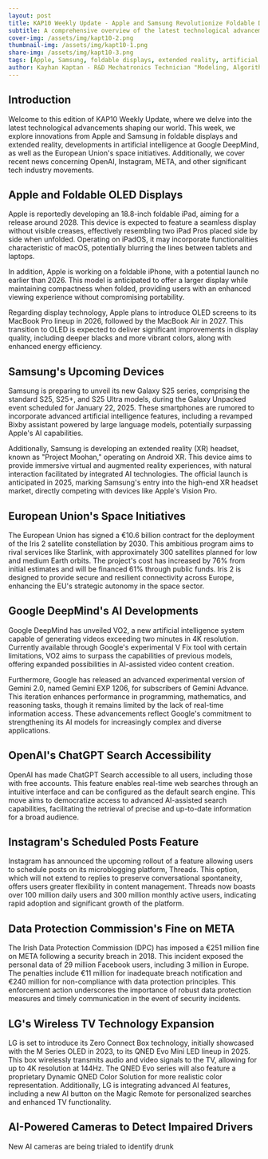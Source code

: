 ```yaml
---
layout: post
title: KAP10 Weekly Update - Apple and Samsung Revolutionize Foldable Displays and Extended Reality
subtitle: A comprehensive overview of the latest technological advancements in foldable displays, extended reality, and artificial intelligence
cover-img: /assets/img/kapt10-2.png
thumbnail-img: /assets/img/kapt10-1.png
share-img: /assets/img/kapt10-3.png
tags: [Apple, Samsung, foldable displays, extended reality, artificial intelligence, foldable iPad, foldable iPhone, OLED MacBook, Galaxy S25, Project Moohan, Android XR]
author: Kayhan Kaptan - R&D Mechatronics Technician "Modeling, Algorithms, Validation" TEAM - Expert in Medical Physics Quality Control
---
```


## Introduction

Welcome to this edition of KAP10 Weekly Update, where we delve into the latest technological advancements shaping our world. This week, we explore innovations from Apple and Samsung in foldable displays and extended reality, developments in artificial intelligence at Google DeepMind, as well as the European Union's space initiatives. Additionally, we cover recent news concerning OpenAI, Instagram, META, and other significant tech industry movements.

## Apple and Foldable OLED Displays

Apple is reportedly developing an 18.8-inch foldable iPad, aiming for a release around 2028. This device is expected to feature a seamless display without visible creases, effectively resembling two iPad Pros placed side by side when unfolded. Operating on iPadOS, it may incorporate functionalities characteristic of macOS, potentially blurring the lines between tablets and laptops.

In addition, Apple is working on a foldable iPhone, with a potential launch no earlier than 2026. This model is anticipated to offer a larger display while maintaining compactness when folded, providing users with an enhanced viewing experience without compromising portability.

Regarding display technology, Apple plans to introduce OLED screens to its MacBook Pro lineup in 2026, followed by the MacBook Air in 2027. This transition to OLED is expected to deliver significant improvements in display quality, including deeper blacks and more vibrant colors, along with enhanced energy efficiency.

## Samsung's Upcoming Devices

Samsung is preparing to unveil its new Galaxy S25 series, comprising the standard S25, S25+, and S25 Ultra models, during the Galaxy Unpacked event scheduled for January 22, 2025. These smartphones are rumored to incorporate advanced artificial intelligence features, including a revamped Bixby assistant powered by large language models, potentially surpassing Apple's AI capabilities.

Additionally, Samsung is developing an extended reality (XR) headset, known as "Project Moohan," operating on Android XR. This device aims to provide immersive virtual and augmented reality experiences, with natural interaction facilitated by integrated AI technologies. The official launch is anticipated in 2025, marking Samsung's entry into the high-end XR headset market, directly competing with devices like Apple's Vision Pro.

## European Union's Space Initiatives

The European Union has signed a €10.6 billion contract for the deployment of the Iris 2 satellite constellation by 2030. This ambitious program aims to rival services like Starlink, with approximately 300 satellites planned for low and medium Earth orbits. The project's cost has increased by 76% from initial estimates and will be financed 61% through public funds. Iris 2 is designed to provide secure and resilient connectivity across Europe, enhancing the EU's strategic autonomy in the space sector.

## Google DeepMind's AI Developments

Google DeepMind has unveiled VO2, a new artificial intelligence system capable of generating videos exceeding two minutes in 4K resolution. Currently available through Google's experimental V Fix tool with certain limitations, VO2 aims to surpass the capabilities of previous models, offering expanded possibilities in AI-assisted video content creation.

Furthermore, Google has released an advanced experimental version of Gemini 2.0, named Gemini EXP 1206, for subscribers of Gemini Advance. This iteration enhances performance in programming, mathematics, and reasoning tasks, though it remains limited by the lack of real-time information access. These advancements reflect Google's commitment to strengthening its AI models for increasingly complex and diverse applications.

## OpenAI's ChatGPT Search Accessibility

OpenAI has made ChatGPT Search accessible to all users, including those with free accounts. This feature enables real-time web searches through an intuitive interface and can be configured as the default search engine. This move aims to democratize access to advanced AI-assisted search capabilities, facilitating the retrieval of precise and up-to-date information for a broad audience.

## Instagram's Scheduled Posts Feature

Instagram has announced the upcoming rollout of a feature allowing users to schedule posts on its microblogging platform, Threads. This option, which will not extend to replies to preserve conversational spontaneity, offers users greater flexibility in content management. Threads now boasts over 100 million daily users and 300 million monthly active users, indicating rapid adoption and significant growth of the platform.

## Data Protection Commission's Fine on META

The Irish Data Protection Commission (DPC) has imposed a €251 million fine on META following a security breach in 2018. This incident exposed the personal data of 29 million Facebook users, including 3 million in Europe. The penalties include €11 million for inadequate breach notification and €240 million for non-compliance with data protection principles. This enforcement action underscores the importance of robust data protection measures and timely communication in the event of security incidents.

## LG's Wireless TV Technology Expansion

LG is set to introduce its Zero Connect Box technology, initially showcased with the M Series OLED in 2023, to its QNED Evo Mini LED lineup in 2025. This box wirelessly transmits audio and video signals to the TV, allowing for up to 4K resolution at 144Hz. The QNED Evo series will also feature a proprietary Dynamic QNED Color Solution for more realistic color representation. Additionally, LG is integrating advanced AI features, including a new AI button on the Magic Remote for personalized searches and enhanced TV functionality.
## AI-Powered Cameras to Detect Impaired Drivers

New AI cameras are being trialed to identify drunk
 
